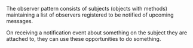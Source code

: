The observer pattern consists of subjects (objects with methods) maintaining a list of observers registered to be notified of upcoming messages.

On receiving a notification event about something on the subject they are attached to, they can use these opportunities to do something.